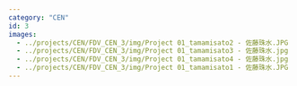 ```yaml
---
category: "CEN"
id: 3
images:
  - ../projects/CEN/FDV_CEN_3/img/Project 01_tamamisato2 - 佐藤珠水.JPG
  - ../projects/CEN/FDV_CEN_3/img/Project 01_tamamisato3 - 佐藤珠水.jpg
  - ../projects/CEN/FDV_CEN_3/img/Project 01_tamamisato4 - 佐藤珠水.jpg
  - ../projects/CEN/FDV_CEN_3/img/Project 01_tamamisato1 - 佐藤珠水.JPG
---
```

